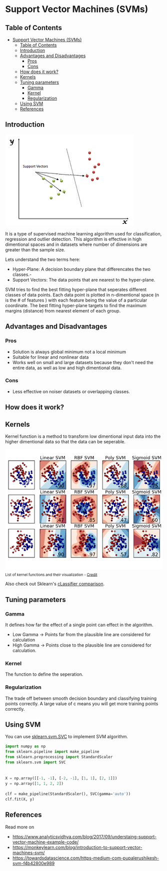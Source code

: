 # Support Vector Machines (SVMs)

## Table of Contents 

- [Support Vector Machines (SVMs)](#support-vector-machines-svms)
  - [Table of Contents](#table-of-contents)
  - [Introduction](#introduction)
  - [Advantages and Disadvantages](#advantages-and-disadvantages)
    - [Pros](#pros)
    - [Cons](#cons)
  - [How does it work?](#how-does-it-work)
  - [Kernels](#kernels)
  - [Tuning parameters](#tuning-parameters)
    - [Gamma](#gamma)
    - [Kernel](#kernel)
    - [Regularization](#regularization)
  - [Using SVM](#using-svm)
  - [References](#references)

## Introduction

![svm](assets/SVM_1.webp)

It is a type of supervised machine learning algorithm used for classification, regression and outlier detection. This algorithm is effective in high dimentional spaces and in datasets where number of dimensions are greater than the sample size.

Lets understand the two terms here:

- Hyper-Plane: A decision boundary plane that differencates the two classes.-
- Support Vectors: The data points that are nearest to the hyper-plane.

SVM tries to find the best fitting hyper-plane that seperates different classes of data points. Each data point is plotted in n-dimentional space (n is the # of features
) with each feature being the value of a particular coordinate. The best fitting hyper-plane targets to find the maximum margins (distance) from nearest element of each group.

## Advantages and Disadvantages

### Pros

- Solution is always global minimum not a local minimum
- Suitable for linear and nonlinear data
- Works well on small and large datasets because they don't need the entire data, as well as low and high dimentional data.

### Cons

- Less effective on noiser datasets or overlapping classes.

## How does it work?

## Kernels 

Kernel function is a method to transform low dimentional input data into the higher dimentional data so that the data can be seperable.

![kernel functions](assets/kernel-functions.png)
<sub>List of kernel functions and their visualization - [Credit](https://gist.github.com/WittmannF/60680723ed8dd0cb993051a7448f7805)</sub>

Also check out Sklearn's [cLassifier comparison](https://scikit-learn.org/stable/auto_examples/classification/plot_classifier_comparison.html).

## Tuning parameters

### Gamma

It defines how far the effect of a single point can effect in the algorithm.

- Low Gamma -> Points far from the plausible line are considered for calculation
- High Gamma -> Points close to the plausible line are considered for calculation.

### Kernel

The function to define the seperation.

### Regularization

The trade off between smooth decision boundary and classifying training points correctly. A large value of c means you will get more training points correctly.

## Using SVM

You can use [sklearn.svm.SVC](https://scikit-learn.org/stable/modules/generated/sklearn.svm.SVC.html) to implement SVM algorithm.

``` py
import numpy as np
from sklearn.pipeline import make_pipeline
from sklearn.preprocessing import StandardScaler
from sklearn.svm import SVC


X = np.array([[-1, -1], [-2, -1], [1, 1], [2, 1]])
y = np.array([1, 1, 2, 2])

clf = make_pipeline(StandardScaler(), SVC(gamma='auto'))
clf.fit(X, y)
```
## References

Read more on

- https://www.analyticsvidhya.com/blog/2017/09/understaing-support-vector-machine-example-code/
- https://monkeylearn.com/blog/introduction-to-support-vector-machines-svm/
- https://towardsdatascience.com/https-medium-com-pupalerushikesh-svm-f4b42800e989